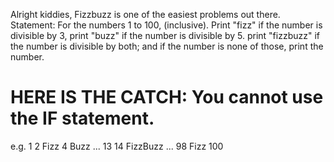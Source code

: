 Alright kiddies, Fizzbuzz is one of the easiest problems out there.
Statement: For the numbers 1 to 100, (inclusive). Print "fizz" if the number
is divisible by 3, print "buzz" if the number is divisible by 5. print "fizzbuzz"
if the number is divisible by both; and if the number is none of those, print the number.

HERE IS THE CATCH: You cannot use the IF statement.
====

e.g.
1
2
Fizz
4
Buzz
...
13
14
FizzBuzz
...
98
Fizz
100


